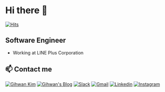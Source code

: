 # Hi there 👋

[![Hits](https://hits.seeyoufarm.com/api/count/incr/badge.svg?url=https%3A%2F%2Fgithub.com%2Fghkim3221%2Fghkim3221)](https://hits.seeyoufarm.com)                        

## Software Engineer

 - Working at LINE Plus Corporation

## 📫 Contact me

[![Gihwan Kim](https://img.shields.io/badge/-Gihwan_Kim-663399?logo=Gatsby&logoColor=white&link=https://gihwankim.com)](https://gihwankim.com)
[![Gihwan's Blog](https://img.shields.io/badge/-Gihwan's_Blog-663399?logo=Gatsby&logoColor=white&link=https://gihwan.dev)](https://gihwan.dev)
[![Slack](https://img.shields.io/badge/-Slack-4a154b?logo=Slack&logoColor=white&link=https://ghkim3221.slack.com)](https://ghkim3221.slack.com)
[![Gmail](https://img.shields.io/badge/-Gmail-d14836?logo=Gmail&logoColor=white&link=mailto:ghkim3221@gmail.com)](mailto:ghkim3221@gmail.com)
[![Linkedin](https://img.shields.io/badge/-LinkedIn-0077b5?logo=Linkedin&logoColor=white&link=https://www.linkedin.com/in/ghkim3221/)](https://www.linkedin.com/in/ghkim3221/)
[![Instagram](https://img.shields.io/badge/-Instagram-e4405f?logo=Instagram&logoColor=white&link=https://www.instagram.com/gihwan.dev)](https://www.instagram.com/gihwan.dev)
